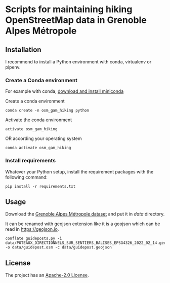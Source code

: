 # Scripts for maintaining hiking OpenStreetMap data in Grenoble Alpes Métropole

## Installation

I recommend to install a Python environment with conda, virtualenv or pipenv.

### Create a Conda environment
For example with conda, 
[download and install miniconda](https://docs.conda.io/en/latest/miniconda.html)

Create a conda environment

```
conda create -n osm_gam_hiking python
```

Activate the conda environment

```
activate osm_gam_hiking
```

OR according your operating system

```
conda activate osm_gam_hiking
```

### Install requirements

Whatever your Python setup, install the requirement packages with the following command:

```
pip install -r requirements.txt
```

## Usage

Download the [Grenoble Alpes Métropole dataset](https://data.metropolegrenoble.fr/ckan/dataset/espnat_sentier_poteaux_metro) and put it in *data* directory.

It can be renamed with geojson extension like it is a geojson which can be read in https://geojson.io.

```
conflate guideposts.py -i data/POTEAUX_DIRECTIONNELS_SUR_SENTIERS_BALISES_EPSG4326_2022_02_14.geojson -o data/guidepost.osm -c data/guidepost.geojson
```

## License

The project has an [Apache-2.0 License](LICENSE).
